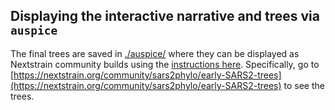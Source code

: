 
## Displaying the interactive narrative and trees via `auspice`
The final trees are saved in [./auspice/](auspice) where they can be displayed as Nextstrain community builds using the [instructions here](https://docs.nextstrain.org/en/latest/guides/share/community-builds.html).
Specifically, go to [https://nextstrain.org/community/sars2phylo/early-SARS2-trees](https://nextstrain.org/community/sars2phylo/early-SARS2-trees) to see the trees.
